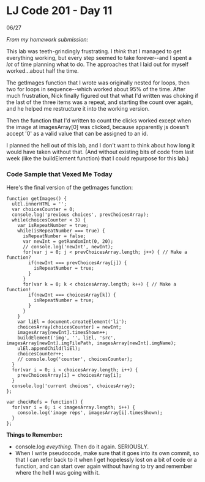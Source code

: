 # LJ Code 201 - Day 11
06/27

*From my homework submission:*

This lab was teeth-grindingly frustrating. I *think* that I managed to get everything working, but every step seemed to take forever--and I spent a *lot* of time planning what to do. The approaches that I laid out for myself worked...about half the time.

The getImages function that I wrote was originally nested for loops, then two for loops in sequence--which worked about 95% of the time. After much frustration, Nick finally figured out that what I'd written was choking if the last of the three items was a repeat, and starting the count over again, and he helped me restructure it into the working version. 

Then the function that I'd written to count the clicks worked except when the image at imagesArray[0] was clicked, because apparently js doesn't accept '0' as a valid value that can be assigned to an id. 

I planned the hell out of this lab, and I don't want to think about how long it would have taken without that. (And without existing bits of code from last week (like the buildElement function) that I could repurpose for this lab.)

### Code Sample that Vexed Me Today

Here's the final version of the getImages function:

```
function getImages() {
  ulEl.innerHTML = '';
  var choicesCounter = 0;
  console.log('previous choices', prevChoicesArray);
  while(choicesCounter < 3) {
    var isRepeatNumber = true;
    while(isRepeatNumber === true) {
      isRepeatNumber = false;
      var newInt = getRandomInt(0, 20);
      // console.log('newInt', newInt);
      for(var j = 0; j < prevChoicesArray.length; j++) { // Make a function?
        if(newInt === prevChoicesArray[j]) {
          isRepeatNumber = true;
        }
      }
      for(var k = 0; k < choicesArray.length; k++) { // Make a function!
        if(newInt === choicesArray[k]) {
          isRepeatNumber = true;
        }
      }
    }
    var liEl = document.createElement('li');
    choicesArray[choicesCounter] = newInt;
    imagesArray[newInt].timesShown++;
    buildElement('img', '', liEl, 'src', imagesArray[newInt].imgFilePath, imagesArray[newInt].imgName);
    ulEl.appendChild(liEl);
    choicesCounter++;
    // console.log('counter', choicesCounter);
  }
  for(var i = 0; i < choicesArray.length; i++) {
    prevChoicesArray[i] = choicesArray[i];
  }
  console.log('current choices', choicesArray);
};

var checkRefs = function() {
  for(var i = 0; i < imagesArray.length; i++) {
    console.log('image reps', imagesArray[i].timesShown);
  }
};
```

**Things to Remember:**

* console.log *eveything*. Then do it again. SERIOUSLY.
* When I write pseudocode, make sure that it goes into its own commit, so that I can refer back to it when I get hopelessly lost on a bit of code or a function, and can start over again without having to try and remember where the hell I was going with it.